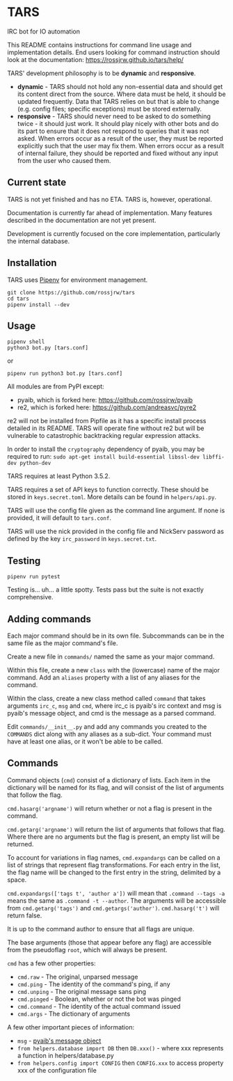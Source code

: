 # TARS
IRC bot for IO automation

This README contains instructions for command line usage and implementation
details. End users looking for command instruction should look at the
documentation: https://rossjrw.github.io/tars/help/

TARS' development philosophy is to be **dynamic** and **responsive**.
* **dynamic** - TARS should not hold any non-essential data and should get its
  content direct from the source. Where data must be held, it should be updated
  frequently. Data that TARS relies on but that is able to change (e.g.
  config files; specific exceptions) must be stored externally.
* **responsive** - TARS should never need to be asked to do something twice -
  it should just work. It should play nicely with other bots and do its part to
  ensure that it does not respond to queries that it was not asked. When errors
  occur as a result of the user, they must be reported explicitly such that the
  user may fix them. When errors occur as a result of internal failure, they
  should be reported and fixed without any input from the user who caused them.

## Current state

TARS is not yet finished and has no ETA. TARS is, however, operational.

Documentation is currently far ahead of implementation. Many features described
in the documentation are not yet present.

Development is currently focused on the core implementation, particularly the
internal database.

## Installation

TARS uses [Pipenv](https://github.com/pypa/pipenv) for environment management.

```shell
git clone https://github.com/rossjrw/tars
cd tars
pipenv install --dev
```

## Usage

```shell
pipenv shell
python3 bot.py [tars.conf]
```
or
```shell
pipenv run python3 bot.py [tars.conf]
```

All modules are from PyPI except:
- pyaib, which is forked here: https://github.com/rossjrw/pyaib
- re2, which is forked here: https://github.com/andreasvc/pyre2

re2 will not be installed from Pipfile as it has a specific install
process detailed in its README. TARS will operate fine without re2 but will be
vulnerable to catastrophic backtracking regular expression attacks.

In order to install the `cryptography` dependency of pyaib, you may be
required to run:
`sudo apt-get install build-essential libssl-dev libffi-dev python-dev`

TARS requires at least Python 3.5.2.

TARS requires a set of API keys to function correctly. These should be stored
in `keys.secret.toml`. More details can be found in `helpers/api.py`.

TARS will use the config file given as the command line argument. If none is
provided, it will default to `tars.conf`.

TARS will use the nick provided in the config file and NickServ password as
defined by the key `irc_password` in `keys.secret.txt`.

## Testing

```shell
pipenv run pytest
```
Testing is... uh... a little spotty. Tests pass but the suite is not exactly
comprehensive.

## Adding commands

Each major command should be in its own file. Subcommands can be in the same file
as the major command's file.

Create a new file in `commands/` named the same as your major command.

Within this file, create a new `class` with the (lowercase) name of the major
command. Add an `aliases` property with a list of any aliases for the command.

Within the class, create a new class method called `command` that takes
arguments `irc_c`, `msg` and `cmd`, where irc_c is pyaib's irc context and msg
is pyaib's message object, and cmd is the message as a parsed command.

Edit `commands/__init__.py` and add any commands you created to the `COMMANDS`
dict along with any aliases as a sub-dict. Your command must have at least one
alias, or it won't be able to be called.

## Commands

Command objects (`cmd`) consist of a dictionary of lists. Each item in the
dictionary will be named for its flag, and will consist of the list of
arguments that follow the flag.

`cmd.hasarg('argname')` will return whether or not a flag is present in the
command.

`cmd.getarg('argname')` will return the list of arguments that follows that
flag. Where there are no arguments but the flag is present, an empty list will
be returned.

To account for variations in flag names, `cmd.expandargs` can be called on a
list of strings that represent flag transformations. For each entry in the
list, the flag name will be changed to the first entry in the string, delimited
by a space.

`cmd.expandargs(['tags t', 'author a'])` will mean that `.command --tags -a`
means the same as `.command -t --author`. The arguments will be accessible from
`cmd.getarg('tags')` and `cmd.getargs('author')`. `cmd.hasarg('t')` will return
false.

It is up to the command author to ensure that all flags are unique.

The base arguments (those that appear before any flag) are accessible from the
pseudoflag `root`, which will always be present.

`cmd` has a few other properties:
* `cmd.raw` - The original, unparsed message
* `cmd.ping` - The identity of the command's ping, if any
* `cmd.unping` - The original message sans ping
* `cmd.pinged` - Boolean, whether or not the bot was pinged
* `cmd.command` - The identity of the actual command issued
* `cmd.args` - The dictionary of arguments

A few other important pieces of information:

* `msg` - [pyaib's message object](https://github.com/facebook/pyaib/wiki/Plugin-Writing#message-object)
* `from helpers.database import DB` then `DB.xxx()` - where xxx represents a
  function in helpers/database.py
* `from helpers.config import CONFIG` then `CONFIG.xxx` to access property xxx
  of the configuration file
